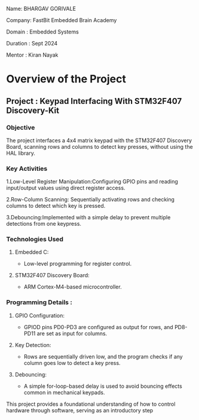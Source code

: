 

Name: BHARGAV GORIVALE

Company: FastBit Embedded Brain Academy

Domain : Embedded Systems

Duration : Sept 2024

Mentor : Kiran Nayak

# **Overview of the Project**

## **Project :  Keypad Interfacing With STM32F407 Discovery-Kit**

### **Objective**
The project interfaces a 4x4 matrix keypad with the STM32F407 Discovery Board, scanning rows and columns to detect key presses, without using the HAL library.

### **Key Activities**
1.Low-Level Register Manipulation:Configuring GPIO pins and reading input/output values using direct register access.

2.Row-Column Scanning: Sequentially activating rows and checking columns to detect which key is pressed.

3.Debouncing:Implemented with a simple delay to prevent multiple detections from one keypress.

### **Technologies Used**

1. Embedded C:
    - Low-level programming for register control.
      
2. STM32F407 Discovery Board:
    - ARM Cortex-M4-based microcontroller.
  
### **Programming Details :**

1. GPIO Configuration:
   
    - GPIOD pins PD0-PD3 are configured as output for rows, and PD8-PD11 are set as input for columns.
   
2. Key Detection:
    
    - Rows are sequentially driven low, and the program checks if any column goes low to detect a key press.

3. Debouncing:
   
    - A simple for-loop-based delay is used to avoid bouncing effects common in mechanical keypads.

This project provides a foundational understanding of how to control hardware through software, serving as an introductory step
